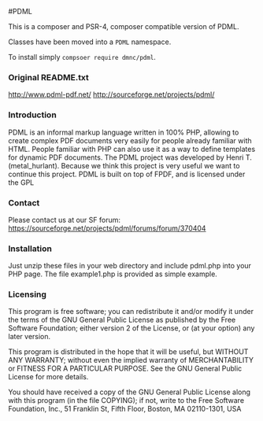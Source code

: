 #PDML

This is a composer and PSR-4, composer compatible version of PDML.

Classes have been moved into a `PDML` namespace.

To install simply `compsoer require dmnc/pdml`.

### Original README.txt

http://www.pdml-pdf.net/
http://sourceforge.net/projects/pdml/

### Introduction

PDML is an informal markup language written in 100% PHP, allowing to
create complex PDF documents very easily for people already familiar with
HTML. People familiar with PHP can also use it as a way to define templates
for dynamic PDF documents.
The PDML project was developed by Henri T. (metal_hurlant). Because we
think this project is very useful we want to continue this project.
PDML is built on top of FPDF, and is licensed under the GPL

### Contact

Please contact us at our SF forum:
   https://sourceforge.net/projects/pdml/forums/forum/370404


### Installation

Just unzip these files in your web directory and include pdml.php into your
PHP page. The file example1.php is provided as simple example.

### Licensing

This program is free software; you can redistribute it and/or
modify it under the terms of the GNU General Public License
as published by the Free Software Foundation; either version 2
of the License, or (at your option) any later version.

This program is distributed in the hope that it will be useful,
but WITHOUT ANY WARRANTY; without even the implied warranty of
MERCHANTABILITY or FITNESS FOR A PARTICULAR PURPOSE.  See the
GNU General Public License for more details.

You should have received a copy of the GNU General Public License
along with this program (in the file COPYING); if not, write to the
Free Software Foundation, Inc.,
51 Franklin St, Fifth Floor, Boston, MA  02110-1301, USA

